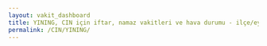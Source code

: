 ```yaml
---
layout: vakit_dashboard
title: YINING, CIN için iftar, namaz vakitleri ve hava durumu - ilçe/eyalet seç
permalink: /CIN/YINING/
---
```


<script type="text/javascript">
  var GLOBAL_COUNTRY = 'CIN';
  var GLOBAL_CITY = 'YINING';
  var GLOBAL_STATE = '';
  var lat = 72;
  var lon = 21;
</script>
